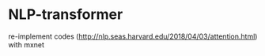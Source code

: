 # NLP-transformer
re-implement codes (http://nlp.seas.harvard.edu/2018/04/03/attention.html) with mxnet
